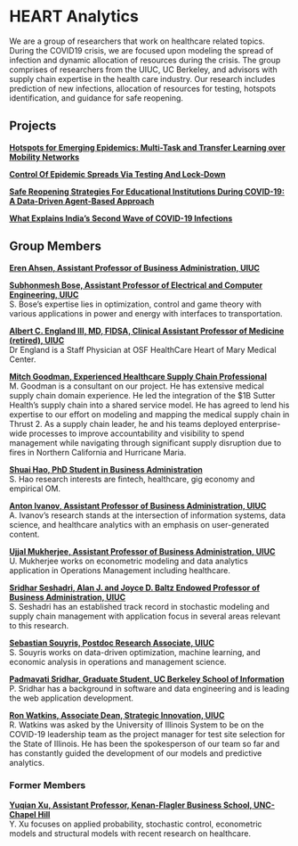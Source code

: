 
# HEART Analytics

We are a group of researchers that work on healthcare related topics. During the COVID19 crisis, we are focused upon modeling the spread of infection and dynamic allocation of resources during the crisis. The group comprises of researchers from the UIUC, UC Berkeley, and advisors with supply chain expertise in the health care industry. Our research includes prediction of new infections, allocation of resources for testing, hotspots identification, and guidance for safe reopening.

## Projects

**[Hotspots for Emerging Epidemics: Multi-Task and Transfer Learning over Mobility Networks](https://github.com/heart-analytics/COVID19-Hotspots)**

**[Control Of Epidemic Spreads Via Testing And Lock-Down](https://github.com/heart-analytics/COVID19-TestingAndLockDown)**

**[Safe Reopening Strategies For Educational Institutions During COVID-19: A Data-Driven Agent-Based Approach](https://github.com/heart-analytics/COVID19-Reopening)**

**[What Explains India’s Second Wave of COVID-19 Infections](https://github.com/heart-analytics/COVID19-India)**

## Group Members

**[Eren Ahsen, Assistant Professor of Business Administration, UIUC](https://gies.illinois.edu/profile/mehmet-ahsen)**

**[Subhonmesh Bose, Assistant Professor of Electrical and Computer Engineering, UIUC](https://ece.illinois.edu/about/directory/faculty/boses)**  
S. Bose’s expertise lies in optimization, control and game theory with various applications in power and energy with interfaces to transportation.  

**[Albert C. England III, MD, FIDSA, Clinical Assistant Professor of Medicine (retired), UIUC](https://providers.osfhealthcare.org/provider/Albert+C.+England/1465363)**  
Dr England is a Staff Physician at OSF HealthCare Heart of Mary Medical Center.  

**[Mitch Goodman, Experienced Healthcare Supply Chain Professional](https://www.linkedin.com/in/mitch-goodman-a84a7)**  
M. Goodman is a consultant on our project. He has extensive medical supply chain domain experience. He led the integration of the $1B Sutter Health’s supply chain into a shared service model. He has agreed to lend his expertise to our effort on modeling and mapping the medical supply chain in Thrust 2. As a supply chain leader, he and his teams deployed enterprise-wide processes to improve accountability and visibility to spend management while navigating through significant supply disruption due to fires in Northern California and Hurricane Maria.  

**[Shuai Hao, PhD Student in Business Administration](https://giesbusiness.illinois.edu/profile/shuai-hao)**  
S. Hao research interests are fintech, healthcare, gig economy and empirical OM.  

**[Anton Ivanov, Assistant Professor of Business Administration, UIUC](https://giesbusiness.illinois.edu/profile/anton-ivanov)**  
A. Ivanov’s research stands at the intersection of information systems, data science, and healthcare analytics with an emphasis on user-generated content.  

**[Ujjal Mukherjee, Assistant Professor of Business Administration, UIUC](https://giesbusiness.illinois.edu/profile/ujjal-mukherjee)**  
U. Mukherjee works on econometric modeling and data analytics application in Operations Management including healthcare.  

**[Sridhar Seshadri, Alan J. and Joyce D. Baltz Endowed Professor of Business Administration, UIUC](https://giesbusiness.illinois.edu/profile/sridhar-seshadri)**  
S. Seshadri has an established track record in stochastic modeling and supply chain management with application focus in several areas relevant to this research.  

**[Sebastian Souyris, Postdoc Research Associate, UIUC](https://giesbusiness.illinois.edu/profile/sebastian-souyris)**  
S. Souyris works on data-driven optimization, machine learning, and economic analysis in operations and management science.  

**[Padmavati Sridhar, Graduate Student, UC Berkeley School of Information](https://www.linkedin.com/in/psridhar2147/)**  
P. Sridhar has a background in software and data engineering and is leading the web application development.  

**[Ron Watkins, Associate Dean, Strategic Innovation, UIUC](https://giesbusiness.illinois.edu/profile/ron-watkins)**  
R. Watkins was asked by the University of Illinois System to be on the COVID-19 leadership team as the project manager for test site selection for the State of Illinois. He has been the spokesperson of our team so far and has constantly guided the development of our models and predictive analytics.  

### Former Members

**[Yuqian Xu, Assistant Professor, Kenan-Flagler Business School, UNC-Chapel Hill](https://sites.google.com/site/lillianyuqian/home)**  
Y. Xu focuses on applied probability, stochastic control, econometric models and structural models with recent research on healthcare.
